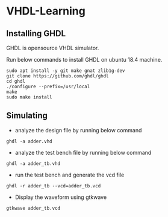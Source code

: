 # VHDL-Learning

## Installing GHDL
GHDL is opensource VHDL simulator.

Run below commands to install GHDL on ubuntu 18.4 machine.

```
sudo apt install -y git make gnat zlib1g-dev
git clone https://github.com/ghdl/ghdl
cd ghdl
./configure --prefix=/usr/local
make
sudo make install
```

## Simulating

* analyze the design file by running below command

```
ghdl -a adder.vhd
```

* analyze the test bench file by running below command

```
ghdl -a adder_tb.vhd
```

* run the test bench and generate the vcd file

```
ghdl -r adder_tb --vcd=adder_tb.vcd
```

* Display the waveform using gtkwave

```
gtkwave adder_tb.vcd
```
